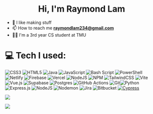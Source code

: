 <h1 align="center">Hi, I'm Raymond Lam</h1>

- 🌱 I like making stuff
- 📫 How to reach me **raymondlam234@gmail.com**
- 👨‍🎓 I'm a 3rd year CS student at TMU

# 💻 Tech I used:
![CSS3](https://img.shields.io/badge/css3-%231572B6.svg?style=for-the-badge&logo=css3&logoColor=white) ![HTML5](https://img.shields.io/badge/html5-%23E34F26.svg?style=for-the-badge&logo=html5&logoColor=white) ![Java](https://img.shields.io/badge/java-%23ED8B00.svg?style=for-the-badge&logo=openjdk&logoColor=white) ![JavaScript](https://img.shields.io/badge/javascript-%23323330.svg?style=for-the-badge&logo=javascript&logoColor=%23F7DF1E) ![Bash Script](https://img.shields.io/badge/bash_script-%23121011.svg?style=for-the-badge&logo=gnu-bash&logoColor=white) ![PowerShell](https://img.shields.io/badge/PowerShell-%235391FE.svg?style=for-the-badge&logo=powershell&logoColor=white) ![Netlify](https://img.shields.io/badge/netlify-%23000000.svg?style=for-the-badge&logo=netlify&logoColor=#00C7B7) ![Firebase](https://img.shields.io/badge/firebase-%23039BE5.svg?style=for-the-badge&logo=firebase) ![Vercel](https://img.shields.io/badge/vercel-%23000000.svg?style=for-the-badge&logo=vercel&logoColor=white) ![NodeJS](https://img.shields.io/badge/node.js-6DA55F?style=for-the-badge&logo=node.js&logoColor=white) ![NPM](https://img.shields.io/badge/NPM-%23CB3837.svg?style=for-the-badge&logo=npm&logoColor=white) ![TailwindCSS](https://img.shields.io/badge/tailwindcss-%2338B2AC.svg?style=for-the-badge&logo=tailwind-css&logoColor=white) ![Vite](https://img.shields.io/badge/vite-%23646CFF.svg?style=for-the-badge&logo=vite&logoColor=white) ![Vue.js](https://img.shields.io/badge/vue.js-%2335495e.svg?style=for-the-badge&logo=vuedotjs&logoColor=%234FC08D) ![Supabase](https://img.shields.io/badge/Supabase-3ECF8E?style=for-the-badge&logo=supabase&logoColor=white) ![Postgres](https://img.shields.io/badge/postgres-%23316192.svg?style=for-the-badge&logo=postgresql&logoColor=white) ![GitHub Actions](https://img.shields.io/badge/github%20actions-%232671E5.svg?style=for-the-badge&logo=githubactions&logoColor=white) ![Git](https://img.shields.io/badge/git-%23F05033.svg?style=for-the-badge&logo=git&logoColor=white)![Python](https://img.shields.io/badge/python-3670A0?style=for-the-badge&logo=python&logoColor=ffdd54) ![Express.js](https://img.shields.io/badge/express.js-%23404d59.svg?style=for-the-badge&logo=express&logoColor=%2361DAFB) ![NodeJS](https://img.shields.io/badge/node.js-6DA55F?style=for-the-badge&logo=node.js&logoColor=white) ![Nodemon](https://img.shields.io/badge/NODEMON-%23323330.svg?style=for-the-badge&logo=nodemon&logoColor=%BBDEAD) ![Jira](https://img.shields.io/badge/jira-%230A0FFF.svg?style=for-the-badge&logo=jira&logoColor=white) ![Bitbucket](https://img.shields.io/badge/bitbucket-%230047B3.svg?style=for-the-badge&logo=bitbucket&logoColor=white)
[![Cypress](https://img.shields.io/badge/Cypress-69D3A7?logo=cypress&logoColor=fff)](#)


[![](https://visitcount.itsvg.in/api?id=RayLamTMU&icon=0&color=0)](https://visitcount.itsvg.in)

![](https://komarev.com/ghpvc/?username=RayLamTMU&style=flat-square&color=brightgreen)

<!-- Proudly created with GPRM ( https://gprm.itsvg.in ) -->





